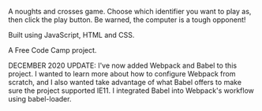 A noughts and crosses game. Choose which identifier you want to play as, then click the play button. Be warned, the computer is a tough opponent!

Built using JavaScript, HTML and CSS.

A Free Code Camp project.

DECEMBER 2020 UPDATE: I've now added Webpack and Babel to this project. I wanted to learn more about how to configure Webpack from scratch, and I also wanted take advantage of what Babel offers to make sure the project supported IE11. I integrated Babel into Webpack's workflow using babel-loader.
